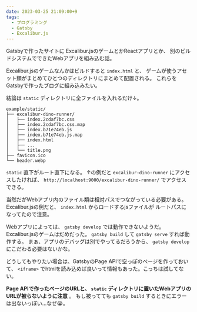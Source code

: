 ```yaml
---
date: 2023-03-25 21:09:00+9
tags:
  - プログラミング
  - Gatsby
  - Excalibur.js
---
```


Gatsbyで作ったサイトに
Excalibur.jsのゲームとかReactアプリとか、
別のビルドシステムでできたWebアプリを組み込む話。

<!-- more -->

Excalibur.jsのゲームなんかはビルドすると `index.html` と、
ゲームが使うアセット類がまとめてひとつのディレクトリにまとめて配置される。
これらをGatsbyで作ったブログに組み込みたい。

結論は `static` ディレクトリに全ファイルを入れるだけ↓。

```shell-session
example/static/
├── excalibur-dino-runner/
│   ├── index.2cdaf7bc.css
│   ├── index.2cdaf7bc.css.map
│   ├── index.b71e74eb.js
│   ├── index.b71e74eb.js.map
│   ├── index.html
│   ├── ...
│   └── title.png
├── favicon.ico
└── header.webp
```

`static` 直下がルート直下になる。
↑の例だと `excalibur-dino-runner` にアクセスしたければ、
`http://localhost:9000/excalibur-dino-runner/` でアクセスできる。

当然だがWebアプリ内のファイル類は相対パスでつながっている必要がある。
Excalibur.jsの例だと、 `index.html` からロードするjsファイルが
ルートパスになってたので注意。

Webアプリによっては、 `gatsby develop` では動作できないようだ。
Excalibur.jsのゲームはだめだった。
`gatsby build` して `gatsby serve` すれば動作する。
まぁ、アプリのデバッグは別でやってるだろうから、 `gatsby develop` にこだわる必要はないかな。

どうしてもやりたい場合は、GatsbyのPage APIで空っぽのページを作っておいて、
`<iframe>` でhtmlを読み込めば良いって情報もあった。こっちは試してない。

**Page APIで作ったページのURLと、 `static` ディレクトリに置いたWebアプリのURLが被らないように注意** 。
もし被ってても `gatsby build` するときにエラーは出ないっぽい...なぜ😭。
